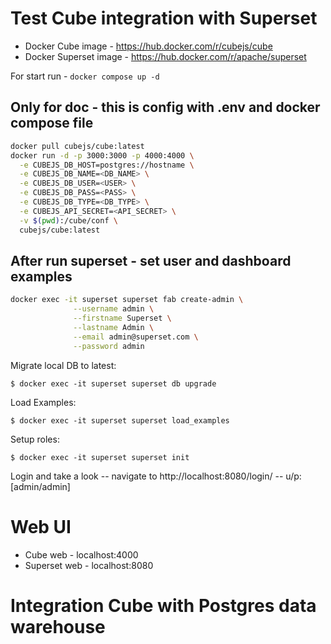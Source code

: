 # Test Cube integration with Superset

- Docker Cube image - https://hub.docker.com/r/cubejs/cube
- Docker Superset image - https://hub.docker.com/r/apache/superset


For start run - ``docker compose up -d``


## Only for doc - this is config with .env and docker compose file
```bash
docker pull cubejs/cube:latest
docker run -d -p 3000:3000 -p 4000:4000 \
  -e CUBEJS_DB_HOST=postgres://hostname \
  -e CUBEJS_DB_NAME=<DB_NAME> \
  -e CUBEJS_DB_USER=<USER> \
  -e CUBEJS_DB_PASS=<PASS> \
  -e CUBEJS_DB_TYPE=<DB_TYPE> \
  -e CUBEJS_API_SECRET=<API_SECRET> \
  -v $(pwd):/cube/conf \
  cubejs/cube:latest
```


## After run superset - set user and dashboard examples

```bash
docker exec -it superset superset fab create-admin \
              --username admin \
              --firstname Superset \
              --lastname Admin \
              --email admin@superset.com \
              --password admin

```

Migrate local DB to latest:    

``$ docker exec -it superset superset db upgrade``

Load Examples:   

``$ docker exec -it superset superset load_examples``

Setup roles:     

``$ docker exec -it superset superset init``

Login and take a look -- navigate to http://localhost:8080/login/ -- u/p: [admin/admin]


# Web UI

- Cube web - localhost:4000
- Superset web - localhost:8080


# Integration Cube with Postgres data warehouse 

